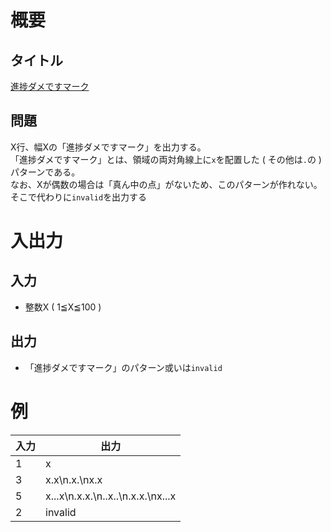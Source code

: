 # 概要
## タイトル
[進捗ダメですマーク](https://codeiq.jp/q/3328)

## 問題
X行、幅Xの「進捗ダメですマーク」を出力する。  
「進捗ダメですマーク」とは、領域の両対角線上に`x`を配置した ( その他は`.`の ) パターンである。  
なお、Xが偶数の場合は「真ん中の点」がないため、このパターンが作れない。 そこで代わりに`invalid`を出力する

# 入出力
## 入力
* 整数X ( 1≦X≦100 )

## 出力
* 「進捗ダメですマーク」のパターン或いは`invalid`

# 例
|入力|出力|
|-|-|
|1|x|
|3|x.x\n.x.\nx.x|
|5|x...x\n.x.x.\n..x..\n.x.x.\nx...x|
|2|invalid|
